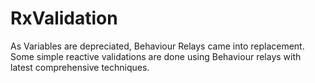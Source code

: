# RxValidation
As Variables are depreciated, Behaviour Relays came into replacement. Some simple reactive validations are done using Behaviour relays with latest comprehensive techniques. 
